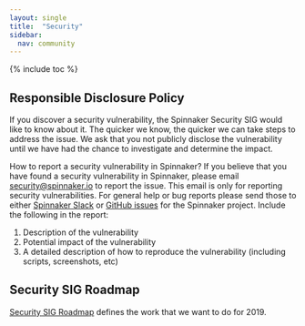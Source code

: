 ```yaml
---
layout: single
title:  "Security"
sidebar:
  nav: community
---
```


{% include toc %}

## Responsible Disclosure Policy
If you discover a security vulnerability, the Spinnaker Security SIG would like to know about it. The quicker we know, the quicker we can take steps to address the issue. We ask that you not publicly disclose the vulnerability until we have had the chance to investigate and determine the impact.

How to report a security vulnerability in Spinnaker?
If you believe that you have found a security vulnerability in Spinnaker, please email security@spinnaker.io to report the issue. This email is only for reporting security vulnerabilities. For general help or bug reports please send those to either [Spinnaker Slack](https://join.spinnaker.io/) or [GitHub issues](https://github.com/spinnaker/spinnaker/issues) for the Spinnaker project. Include the following in the report:

1. Description of the vulnerability
1. Potential impact of the vulnerability
1. A detailed description of how to reproduce the vulnerability (including scripts, screenshots, etc)

## Security SIG Roadmap
[Security SIG Roadmap](https://docs.google.com/document/d/1sszRf_8j_mQKVMhcD0cOPBNWjg0xjkjxDIdBlvPXH8U/edit#) defines the work that we want to do for 2019.
